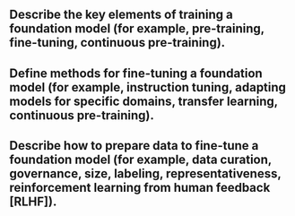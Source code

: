 ## Describe the key elements of training a foundation model (for example, pre-training, fine-tuning, continuous pre-training).
## Define methods for fine-tuning a foundation model (for example, instruction tuning, adapting models for specific domains, transfer learning, continuous pre-training).
## Describe how to prepare data to fine-tune a foundation model (for example, data curation, governance, size, labeling, representativeness, reinforcement learning from human feedback [RLHF]).